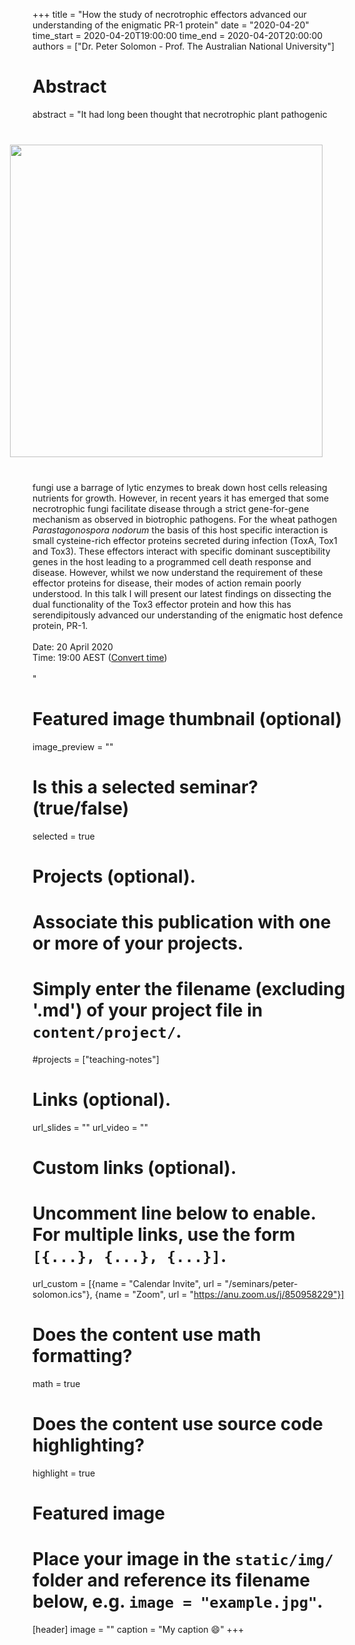 +++
title = "How the study of necrotrophic effectors advanced our understanding of the enigmatic PR-1 protein"
date = "2020-04-20"
time_start = 2020-04-20T19:00:00
time_end = 2020-04-20T20:00:00
authors = ["Dr. Peter Solomon - Prof. The Australian National University"]

# Abstract

abstract = "<img src = '/img/seminars/peter-solomon.png' width = 500 align = right style = 'padding:40px'>It had long been thought that necrotrophic plant pathogenic fungi use a barrage of lytic enzymes to break down host cells releasing nutrients for growth. However, in recent years it has emerged that some necrotrophic fungi facilitate disease through a strict gene-for-gene mechanism as observed in biotrophic pathogens. For the wheat pathogen *Parastagonospora nodorum* the basis of this host specific interaction is small cysteine-rich effector proteins secreted during infection (ToxA, Tox1 and Tox3). These effectors interact with specific dominant susceptibility genes in the host leading to a programmed cell death response and disease. However, whilst we now understand the requirement of these effector proteins for disease, their modes of action remain poorly understood. In this talk I will present our latest findings on dissecting the dual functionality of the Tox3 effector protein and how this has serendipitously advanced our understanding of the enigmatic host defence protein, PR-1.<br /><br />Date: 20 April 2020 <br /> Time: 19:00 AEST ([Convert time](https://www.timeanddate.com/worldclock/fixedtime.html?msg=Peter+Solomon%3A+How+the+study+of+necrotrophic+effectors+advanced+our+understanding+of+the+enigmatic+P&iso=20200420T19&p1=57&ah=1))</br><br>"

# Featured image thumbnail (optional)
image_preview = ""

# Is this a selected seminar? (true/false)
selected = true

# Projects (optional).
#   Associate this publication with one or more of your projects.
#   Simply enter the filename (excluding '.md') of your project file in `content/project/`.
#projects = ["teaching-notes"]

# Links (optional).
url_slides = ""
url_video = ""

# Custom links (optional).
#   Uncomment line below to enable. For multiple links, use the form `[{...}, {...}, {...}]`.
url_custom = [{name = "Calendar Invite", url = "/seminars/peter-solomon.ics"}, {name = "Zoom", url = "https://anu.zoom.us/j/850958229"}]

# Does the content use math formatting?
math = true

# Does the content use source code highlighting?
highlight = true

# Featured image
# Place your image in the `static/img/` folder and reference its filename below, e.g. `image = "example.jpg"`.
[header]
image = ""
caption = "My caption :smile:"
+++
